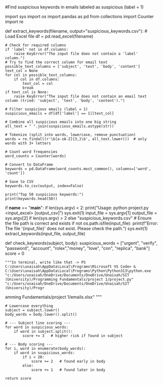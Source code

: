 #Find suspicious keywords in emails labeled as suspicious (label = 1)

import sys
import os
import pandas as pd
from collections import Counter
import re

def extract_keywords(filename, output="suspicious_keywords.csv"):
    # Load Excel file
    df = pd.read_excel(filename)

    # Check for required columns
    if 'label' not in df.columns:
        raise KeyError("The input file does not contain a 'label' column.")
    # Try to find the correct column for email text
    possible_text_columns = ['subject', 'text', 'body', 'content']
    text_col = None
    for col in possible_text_columns:
        if col in df.columns:
            text_col = col
            break
    if text_col is None:
        raise KeyError("The input file does not contain an email text column (tried: 'subject', 'text', 'body', 'content').")

    # Filter suspicious emails (label = 1)
    suspicious_emails = df[df['label'] == 1][text_col]

    # Combine all suspicious emails into one big string
    all_text = " ".join(suspicious_emails.astype(str))

    # Tokenize (split into words, lowercase, remove punctuation)
    words = re.findall(r'\b[a-zA-Z]{3,}\b', all_text.lower())  # only words with 3+ letters

    # Count word frequencies
    word_counts = Counter(words)

    # Convert to DataFrame
    keywords = pd.DataFrame(word_counts.most_common(), columns=['word', 'count'])

    # Save to CSV
    keywords.to_csv(output, index=False)

    print("Top 50 suspicious keywords:")
    print(keywords.head(50))

if __name__ == "__main__":
    if len(sys.argv) < 2:
        print("Usage: python project.py <input_excel> [output_csv]")
        sys.exit(1)
    input_file = sys.argv[1]
    output_file = sys.argv[2] if len(sys.argv) > 2 else "suspicious_keywords.csv"
    # Ensure the file path is correct and exists
    if not os.path.isfile(input_file):
        print(f"Error: The file '{input_file}' does not exist. Please check the path.")
        sys.exit(1)
    extract_keywords(input_file, output_file)



def check_keywords(subject, body):
    suspicious_words = ["urgent", "verify", "password", "account", "rolex","money", "love", "cnn", "replica", "bank"]
    score = 0
    
    """In terminal, write like that -> PS C:\Users\unaisah\AppData\Local\Programs\Microsoft VS Code> & C:\Users\unaisah\AppData\Local\Programs\Python\Python313\python.exe "c:/Users/unaisah/OneDrive/Documents/OneDrive/Unaisah/SIT (University)/Programming Fundamentals/project 1/project.py" "c:/Users/unaisah/OneDrive/Documents/OneDrive/Unaisah/SIT (University)/Progr
amming Fundamentals/project 1/emails.xlsx"  """

    # Lowercase everything
    subject = subject.lower()
    body_words = body.lower().split()
    
    # --- Subject line scoring ---
    for word in suspicious_words:
        if word in subject.split():
            score += 3   # higher risk if found in subject
    
    # --- Body scoring ---
    for i, word in enumerate(body_words):
        if word in suspicious_words:
            if i < 20:  
                score += 2   # found early in body
            else:
                score += 1   # found later in body
    
    return score

